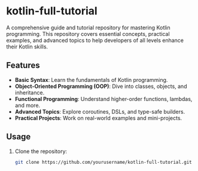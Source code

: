 # kotlin-full-tutorial

A comprehensive guide and tutorial repository for mastering Kotlin programming. This repository covers essential concepts, practical examples, and advanced topics to help developers of all levels enhance their Kotlin skills.

## Features
- **Basic Syntax**: Learn the fundamentals of Kotlin programming.
- **Object-Oriented Programming (OOP)**: Dive into classes, objects, and inheritance.
- **Functional Programming**: Understand higher-order functions, lambdas, and more.
- **Advanced Topics**: Explore coroutines, DSLs, and type-safe builders.
- **Practical Projects**: Work on real-world examples and mini-projects.

## Usage
1. Clone the repository:
   ```bash
   git clone https://github.com/yourusername/kotlin-full-tutorial.git
